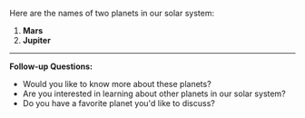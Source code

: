 Here are the names of two planets in our solar system:

1. **Mars**
2. **Jupiter**

---

**Follow-up Questions:**
- Would you like to know more about these planets?
- Are you interested in learning about other planets in our solar system?
- Do you have a favorite planet you'd like to discuss?

